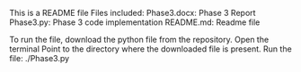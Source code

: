 This is a README file
Files included:
    Phase3.docx: Phase 3 Report
    Phase3.py: Phase 3 code implementation
    README.md: Readme file

To run the file, download the python file from the repository. 
Open the terminal
Point to the directory where the downloaded file is present.
Run the file: ./Phase3.py
